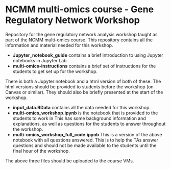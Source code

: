 # NCMM multi-omics course - Gene Regulatory Network Workshop
Repository for the gene regulatory network analysis workshop taught as part of the NCMM multi-omics course. This repository contains all the information and material needed for this workshop.

* **Jupyter_notebook_guide** contains a brief introduction to using Jupyter notebooks in Jupyter Lab.  
* **multi-omics-instructions** contains a brief set of instructions for the students to get set up for the workshop.  

There is both a Jupyter notebook and a html version of both of these. The html versions should be provided to students before the workshop (on Canvas or similar). They should also be briefly presented at the start of the workshop.

* **input_data.RData** contains all the data needed for this workshop.  
* **multi-omics_workshop.ipynb** is the notebook that is provided to the students to work in This has some background information and explanations, as well as questions for the students to answer throughout the workshop.  
* **multi-omics_workshop_full_code.ipynb** This is a version of the above notebook with all questions answered. This is to help the TAs answer questions and should not be made available to the students until the final hour of the workshop.   

The above three files should be uploaded to the course VMs.
